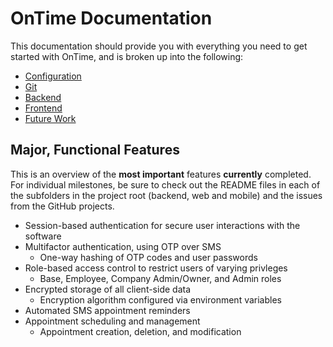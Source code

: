 # OnTime Documentation

This documentation should provide you with everything you need to get started with OnTime, and is broken up into the following:

- [Configuration](./Configuration.md)
- [Git](./Git.md)
- [Backend](./Backend.md)
- [Frontend](./Frontend.md)
- [Future Work](./FutureWork.md)

## Major, Functional Features

This is an overview of the **most important** features **currently** completed. For individual milestones, be sure to check out the README files in each of the subfolders in the project root (backend, web and mobile) and the issues from the GitHub projects.

- Session-based authentication for secure user interactions with the software
- Multifactor authentication, using OTP over SMS
  - One-way hashing of OTP codes and user passwords
- Role-based access control to restrict users of varying privleges
  - Base, Employee, Company Admin/Owner, and Admin roles
- Encrypted storage of all client-side data
  - Encryption algorithm configured via environment variables
- Automated SMS appointment reminders
- Appointment scheduling and management
  - Appointment creation, deletion, and modification
